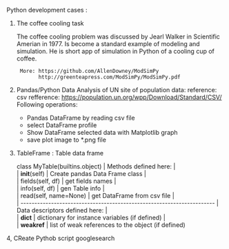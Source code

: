 Python development cases :

1. The coffee cooling task

    The coffee cooling problem was discussed by Jearl Walker
    in Scientific Amerian in 1977. Is become a standard example of modeling and
    simulation. He is short app of simulation in Python of a cooling cup of coffee.

        More: https://github.com/AllenDowney/ModSimPy
              http://greenteapress.com/ModSimPy/ModSimPy.pdf

2. Pandas/Python Data Analysis of UN site of population data:
           reference: csv refference: https://population.un.org/wpp/Download/Standard/CSV/
   Following operations:
      * Pandas DataFrame by reading csv file
      * select DataFrame profile
      * Show DataFrame selected data with Matplotlib graph
      * save plot image to *.png file

3. TableFrame : Table data frame
    
    class MyTable(builtins.object)
 |  Methods defined here:
 |  
 |  __init__(self)
 |      Create pandas Data Frame class
 |  
 |  fields(self, df)
 |      get fields names
 |  
 |  info(self, df)
 |      gen Table info
 |  
 |  read(self, name=None)
 |      get DataFrame from csv file
 |  
 |  ----------------------------------------------------------------------
 |  Data descriptors defined here:
 |  
 |  __dict__
 |      dictionary for instance variables (if defined)
 |  
 |  __weakref__
 |      list of weak references to the object (if defined)

4, CReate Pythob script googlesearch
